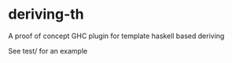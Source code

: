# deriving-th

A proof of concept GHC plugin for template haskell based deriving

See test/ for an example
